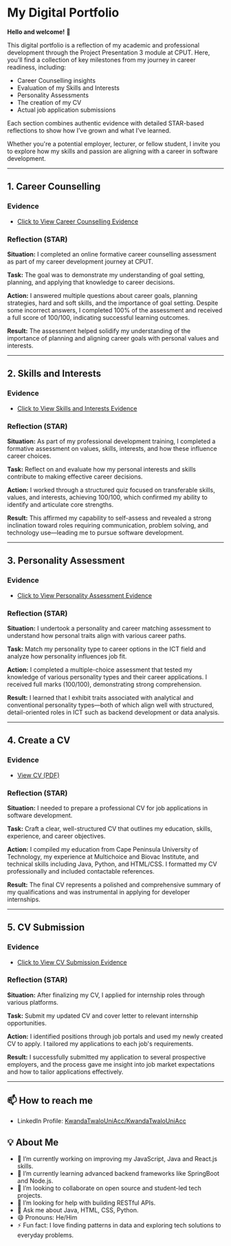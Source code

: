 # My Digital Portfolio

**Hello and welcome!** 👋

This digital portfolio is a reflection of my academic and professional development through the Project Presentation 3 module at CPUT. Here, you'll find a collection of key milestones from my journey in career readiness, including:

- Career Counselling insights
- Evaluation of my Skills and Interests
- Personality Assessments
- The creation of my CV
- Actual job application submissions

Each section combines authentic evidence with detailed STAR-based reflections to show how I’ve grown and what I’ve learned.

Whether you're a potential employer, lecturer, or fellow student, I invite you to explore how my skills and passion are aligning with a career in software development.


---

## 1. Career Counselling

### Evidence
- [Click to View Career Counselling Evidence](Career%20Counselling.png)

### Reflection (STAR)
**Situation:** I completed an online formative career counselling assessment as part of my career development journey at CPUT.

**Task:** The goal was to demonstrate my understanding of goal setting, planning, and applying that knowledge to career decisions.

**Action:** I answered multiple questions about career goals, planning strategies, hard and soft skills, and the importance of goal setting. Despite some incorrect answers, I completed 100% of the assessment and received a full score of 100/100, indicating successful learning outcomes.

**Result:** The assessment helped solidify my understanding of the importance of planning and aligning career goals with personal values and interests.

---

## 2. Skills and Interests

### Evidence
- [Click to View Skills and Interests Evidence](Skills%20and%20Interests.png)

### Reflection (STAR)
**Situation:** As part of my professional development training, I completed a formative assessment on values, skills, interests, and how these influence career choices.

**Task:** Reflect on and evaluate how my personal interests and skills contribute to making effective career decisions.

**Action:** I worked through a structured quiz focused on transferable skills, values, and interests, achieving 100/100, which confirmed my ability to identify and articulate core strengths.

**Result:** This affirmed my capability to self-assess and revealed a strong inclination toward roles requiring communication, problem solving, and technology use—leading me to pursue software development.

---

## 3. Personality Assessment

### Evidence
- [Click to View Personality Assessment Evidence](Personality%20Assessment.png)

### Reflection (STAR)
**Situation:** I undertook a personality and career matching assessment to understand how personal traits align with various career paths.

**Task:** Match my personality type to career options in the ICT field and analyze how personality influences job fit.

**Action:** I completed a multiple-choice assessment that tested my knowledge of various personality types and their career applications. I received full marks (100/100), demonstrating strong comprehension.

**Result:** I learned that I exhibit traits associated with analytical and conventional personality types—both of which align well with structured, detail-oriented roles in ICT such as backend development or data analysis.

---

## 4. Create a CV

### Evidence
- [View CV (PDF)](Kwanda%20Twalo%20CV%20for%20Software%20Dev.pdf)

### Reflection (STAR)
**Situation:** I needed to prepare a professional CV for job applications in software development.

**Task:** Craft a clear, well-structured CV that outlines my education, skills, experience, and career objectives.

**Action:** I compiled my education from Cape Peninsula University of Technology, my experience at Multichoice and Biovac Institute, and technical skills including Java, Python, and HTML/CSS. I formatted my CV professionally and included contactable references.

**Result:** The final CV represents a polished and comprehensive summary of my qualifications and was instrumental in applying for developer internships.

---

## 5. CV Submission

### Evidence
- [Click to View CV Submission Evidence](CV%20Submission.png)

### Reflection (STAR)
**Situation:** After finalizing my CV, I applied for internship roles through various platforms.

**Task:** Submit my updated CV and cover letter to relevant internship opportunities.

**Action:** I identified positions through job portals and used my newly created CV to apply. I tailored my applications to each job's requirements.

**Result:** I successfully submitted my application to several prospective employers, and the process gave me insight into job market expectations and how to tailor applications effectively.

---

## 📫 How to reach me
- LinkedIn Profile: [KwandaTwaloUniAcc/KwandaTwaloUniAcc](https://www.linkedin.com/in/kwanda-twalo-894998258/)

## 💡 About Me
- 🔭 I’m currently working on improving my JavaScript, Java and React.js skills.
- 🌱 I’m currently learning advanced backend frameworks like SpringBoot and Node.js.
- 👯 I’m looking to collaborate on open source and student-led tech projects.
- 🤔 I’m looking for help with building RESTful APIs.
- 💬 Ask me about Java, HTML, CSS, Python.
- 😄 Pronouns: He/Him
- ⚡ Fun fact: I love finding patterns in data and exploring tech solutions to everyday problems.
